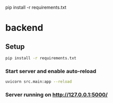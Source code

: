 pip install -r requirements.txt

# backend

## Setup

```sh
pip install -r requirements.txt
```

### Start server and enable auto-reload

```sh
uvicorn src.main:app --reload
```

### Server running on http://127.0.0.1:5000/

